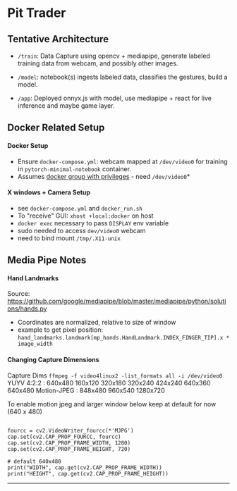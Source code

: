 # Pit Trader


## Tentative Architecture

* `/train`: Data Capture using opencv + mediapipe, generate labeled
  training data from webcam, and possibly other images.

* `/model`: notebook(s) ingests labeled data, classifies the gestures,
  build a model.

* `/app`: Deployed onnyx.js with model, use mediapipe + react for live
  inference and maybe game layer.


## Docker Related Setup

#### Docker Setup

* Ensure `docker-compose.yml`: webcam mapped at `/dev/video0` for training in
  `pytorch-minimal-notebook` container.
* Assumes [docker group with
privileges](https://docs.docker.com/engine/install/linux-postinstall/) - need
`/dev/video0`*

#### X windows + Camera Setup

* see `docker-compose.yml` and `docker_run.sh`
* To "receive" GUI: `xhost +local:docker` on host
* `docker exec` necessary to pass `DISPLAY` env variable
* sudo needed to access `dev/video0` webcam
* need to bind mount `/tmp/.X11-unix`


## Media Pipe Notes

#### Hand Landmarks

Source: https://github.com/google/mediapipe/blob/master/mediapipe/python/solutions/hands.py

* Coordinates are normalized, relative to size of window
* example to get pixel position: `hand_landmarks.landmark[mp_hands.HandLandmark.INDEX_FINGER_TIP].x * image_width`


#### Changing Capture Dimensions

Capture Dims
`ffmpeg -f video4linux2 -list_formats all -i /dev/video0`
YUYV 4:2:2 : 640x480 160x120 320x180 320x240 424x240 640x360 640x480
Motion-JPEG : 848x480 960x540 1280x720

To enable motion jpeg and larger window below keep at default for now (640 x 480)

```

fourcc = cv2.VideoWriter_fourcc(*'MJPG')
cap.set(cv2.CAP_PROP_FOURCC, fourcc)
cap.set(cv2.CAP_PROP_FRAME_WIDTH, 1280)
cap.set(cv2.CAP_PROP_FRAME_HEIGHT, 720)

# default 640x480
print("WIDTH", cap.get(cv2.CAP_PROP_FRAME_WIDTH))
print("HEIGHT", cap.get(cv2.CAP_PROP_FRAME_HEIGHT))

```

----
